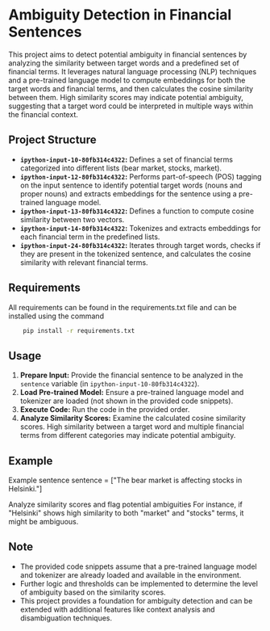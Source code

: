 # Ambiguity Detection in Financial Sentences

This project aims to detect potential ambiguity in financial sentences by analyzing the similarity between target words and a predefined set of financial terms. It leverages natural language processing (NLP) techniques and a pre-trained language model to compute embeddings for both the target words and financial terms, and then calculates the cosine similarity between them. High similarity scores may indicate potential ambiguity, suggesting that a target word could be interpreted in multiple ways within the financial context.

## Project Structure

- **`ipython-input-10-80fb314c4322`:** Defines a set of financial terms categorized into different lists (bear market, stocks, market).
- **`ipython-input-12-80fb314c4322`:** Performs part-of-speech (POS) tagging on the input sentence to identify potential target words (nouns and proper nouns) and extracts embeddings for the sentence using a pre-trained language model.
- **`ipython-input-13-80fb314c4322`:** Defines a function to compute cosine similarity between two vectors.
- **`ipython-input-14-80fb314c4322`:** Tokenizes and extracts embeddings for each financial term in the predefined lists.
- **`ipython-input-24-80fb314c4322`:** Iterates through target words, checks if they are present in the tokenized sentence, and calculates the cosine similarity with relevant financial terms.

## Requirements
All requirements can be found in the requirements.txt file and can be installed using the command
``` bash
    pip install -r requirements.txt
```

## Usage

1. **Prepare Input:** Provide the financial sentence to be analyzed in the `sentence` variable (in `ipython-input-10-80fb314c4322`).
2. **Load Pre-trained Model:** Ensure a pre-trained language model and tokenizer are loaded (not shown in the provided code snippets).
3. **Execute Code:** Run the code in the provided order.
4. **Analyze Similarity Scores:** Examine the calculated cosine similarity scores. High similarity between a target word and multiple financial terms from different categories may indicate potential ambiguity.

## Example
Example sentence
sentence = ["The bear market is affecting stocks in Helsinki."]

Analyze similarity scores and flag potential ambiguities
For instance, if "Helsinki" shows high similarity to both "market" and "stocks" terms, it might be ambiguous.

## Note

- The provided code snippets assume that a pre-trained language model and tokenizer are already loaded and available in the environment.
- Further logic and thresholds can be implemented to determine the level of ambiguity based on the similarity scores.
- This project provides a foundation for ambiguity detection and can be extended with additional features like context analysis and disambiguation techniques.